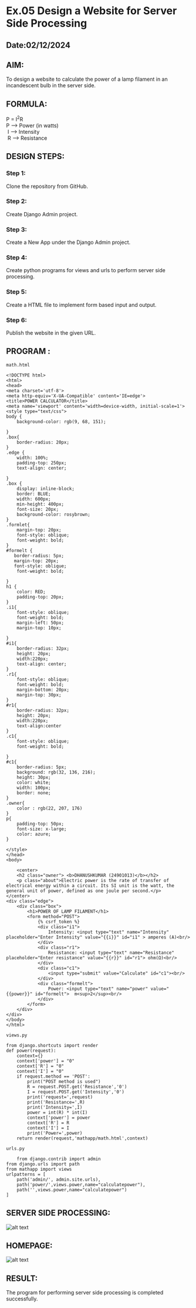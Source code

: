 # Ex.05 Design a Website for Server Side Processing
## Date:02/12/2024

## AIM:
 To design a website to calculate the power of a lamp filament in an incandescent bulb in the server side. 


## FORMULA:
P = I<sup>2</sup>R
<br> P --> Power (in watts)
<br> I --> Intensity
<br> R --> Resistance

## DESIGN STEPS:

### Step 1:
Clone the repository from GitHub.

### Step 2:
Create Django Admin project.

### Step 3:
Create a New App under the Django Admin project.

### Step 4:
Create python programs for views and urls to perform server side processing.

### Step 5:
Create a HTML file to implement form based input and output.

### Step 6:
Publish the website in the given URL.

## PROGRAM :

```
math.html

<!DOCTYPE html>
<html>
<head>
<meta charset='utf-8'>
<meta http-equiv='X-UA-Compatible' content='IE=edge'>
<title>POWER CALCULATOR</title>
<meta name='viewport' content='width=device-width, initial-scale=1'>
<style type="text/css">
body {
    background-color: rgb(9, 68, 151);
     
}
.box{
    border-radius: 20px;
}
.edge {
    width: 100%;
    padding-top: 250px;
    text-align: center;

}
.box {
    display: inline-block;
    border: BLUE;
    width: 600px;
    min-height: 400px;
    font-size: 20px;
    background-color: rosybrown;
}
.formlet{
    margin-top: 20px;
    font-style: oblique;
    font-weight: bold;
}
#formelt {
   border-radius: 5px; 
   margin-top: 20px;
   font-style: oblique;
    font-weight: bold;

}
h1 {
    color: RED;
    padding-top: 20px;
}
.i1{
    font-style: oblique;
    font-weight: bold;
    margin-left: 50px;
    margin-top: 10px;
   
}
#i1{
    border-radius: 32px;
    height: 20px;
    width:220px;
    text-align: center;
}
.r1{
    font-style: oblique;
    font-weight: bold;
    margin-bottom: 20px;
    margin-top: 30px;
}
#r1{
    border-radius: 32px;
    height: 20px;
    width:220px;
    text-align:center
}
.c1{
    font-style: oblique;
    font-weight: bold;
    
}
#c1{
    border-radius: 5px;
    background: rgb(32, 136, 216);
    height: 30px;
    color: white;
    width: 100px;
    border: none;
}
.owner{
    color : rgb(22, 207, 176)
}
p{
    padding-top: 50px;
    font-size: x-large;
    color: azure;
}

</style>
</head>
<body>
    
    <center>
    <h2 class="owner"> <b>DHANUSHKUMAR (24901013)</b></h2>
    <p class="about">Electric power is the rate of transfer of electrical energy within a circuit. Its SI unit is the watt, the general unit of power, defined as one joule per second.</p>
</center>
<div class="edge">
    <div class="box">
        <h1>POWER OF LAMP FILAMENT</h1>
        <form method="POST">
            {% csrf_token %}
            <div class="i1">
                Intensity: <input type="text" name="Intensity" placeholder="Enter Intensity" value="{{i}}" id="i1" > amperes (A)<br/>
            </div>
            <div class="r1">
                Resistance: <input type="text" name="Resistance" placeholder="Enter resistance" value="{{r}}" id="r1"> ohm(Ω)<br/>
            </div>
            <div class="c1">
                <input type="submit" value="Calculate" id="c1"><br/>
            </div>
            <div class="formelt">
                Power: <input type="text" name="power" value="{{power}}" id="formelt">  m<sup>2</sup><br/>
            </div>
        </form>
    </div>
</div>
</body>
</html>

views.py

from django.shortcuts import render 
def power(request): 
    context={} 
    context['power'] = "0" 
    context['R'] = "0" 
    context['I'] = "0" 
    if request.method == 'POST': 
        print("POST method is used")
        R = request.POST.get('Resistance','0')
        I = request.POST.get('Intensity','0')
        print('request=',request) 
        print('Resistance=',R) 
        print('Intensity=',I) 
        power = int(R) * int(I) 
        context['power'] = power
        context['R'] = R
        context['I'] = I
        print('Power=',power) 
    return render(request,'mathapp/math.html',context)

urls.py

    from django.contrib import admin 
from django.urls import path 
from mathapp import views 
urlpatterns = [ 
    path('admin/', admin.site.urls), 
    path('power/',views.power,name="calculatepower"),
    path('',views.power,name="calculatepower")
]
```


## SERVER SIDE PROCESSING:


![alt text](<2 (2).png>)

## HOMEPAGE:

![alt text](<1 (2).png>)


## RESULT:
The program for performing server side processing is completed successfully.
